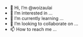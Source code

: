 - 👋 Hi, I’m @woizaulai
- 👀 I’m interested in ...
- 🌱 I’m currently learning ...
- 💞️ I’m looking to collaborate on ...
- 📫 How to reach me ...

<!---
woizaulai/woizaulai is a ✨ special ✨ repository because its `README.md` (this file) appears on your GitHub profile.
You can click the Preview link to take a look at your changes.
--->
